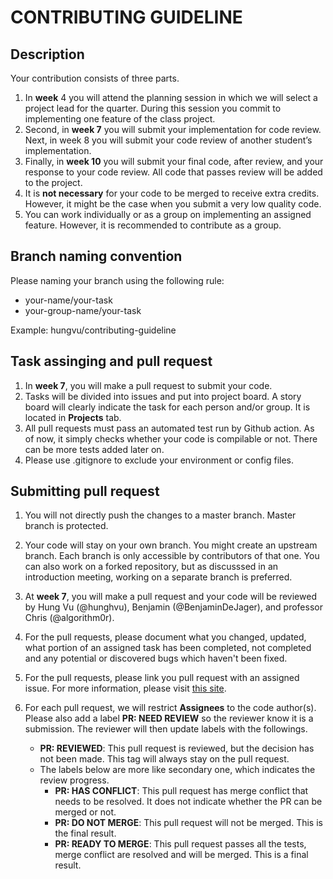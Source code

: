 # CONTRIBUTING GUIDELINE

## Description

Your contribution consists of three parts.

1. In **week** 4 you will attend the planning session in which we will
select a project lead for the quarter. During this session you commit to implementing one feature of the class project.
2. Second, in **week 7** you will submit your implementation for code review.
Next, in week 8 you will submit your code review of another student’s implementation.
3. Finally, in **week 10** you will submit your final code, after review, and your response to your code review. All code that passes review will be added to the project.
4. It is **not necessary** for your code to be merged to receive extra credits. However, it might be the case when you submit a very low quality code.
5. You can work individually or as a group on implementing an assigned feature. However, it is recommended to contribute as a group.

## Branch naming convention

Please naming your branch using the following rule:

- your-name/your-task
- your-group-name/your-task

Example: hungvu/contributing-guideline

## Task assinging and pull request

1. In **week 7**, you will make a pull request to submit your code.
2. Tasks will be divided into issues and put into project board. A story board will clearly indicate the task for each person and/or group. It is located in **Projects** tab.
3. All pull requests must pass an automated test run by Github action. As of now, it simply checks whether your code is compilable or not. There can be more tests added later on.
4. Please use .gitignore to exclude your environment or config files.

## Submitting pull request

1. You will not directly push the changes to a master branch. Master branch is protected.
2. Your code will stay on your own branch. You might create an upstream branch. Each branch is only accessible by contributors of that one. You can also work on a forked repository, but as discusssed in an introduction meeting, working on a separate branch is preferred.
3. At **week 7**, you will make a pull request and your code will be reviewed by Hung Vu (@hunghvu), Benjamin (@BenjaminDeJager), and professor Chris (@algorithm0r).
4. For the pull requests, please document what you changed, updated, what portion of an assigned task has been completed, not completed and any potential or discovered bugs which haven't been fixed.
5. For the pull requests, please link you pull request with an assigned issue. For more information, please visit [this site](https://docs.github.com/en/github/managing-your-work-on-github/linking-a-pull-request-to-an-issue).
6. For each pull request, we will restrict **Assignees** to the code author(s). Please also add a label **PR: NEED REVIEW** so the reviewer know it is a submission. The reviewer will then update labels with the followings.

   - **PR: REVIEWED**: This pull request is reviewed, but the decision has not been made. This tag will always stay on the pull request.
   - The labels below are more like secondary one, which indicates the review progress.
        - **PR: HAS CONFLICT**: This pull request has merge conflict that needs to be resolved. It does not indicate whether the PR can be merged or not.
        - **PR: DO NOT MERGE**: This pull request will not be merged. This is the final result.
        - **PR: READY TO MERGE**: This pull request passes all the tests, merge conflict are resolved and will be merged. This is a final result.

